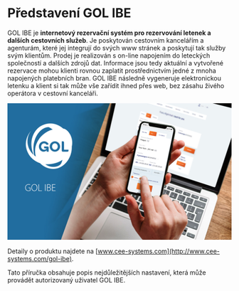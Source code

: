 # Představení GOL IBE

GOL IBE je **internetový rezervační systém pro rezervování letenek a dalších cestovních služeb**. Je poskytován cestovním kancelářím a agenturám, které jej integrují do svých www stránek a poskytují tak služby svým klientům. Prodej je realizován s on-line napojením do leteckých společností a dalších zdrojů dat. Informace jsou tedy aktuální a vytvořené rezervace mohou klienti rovnou zaplatit prostřednictvím jedné z mnoha napojených platebních bran. GOL IBE následně vygeneruje elektronickou letenku a klient si tak může vše zařídit ihned přes web, bez zásahu živého operátora v cestovní kanceláři.

![](.gitbook/assets/image%20%289%29.png)

Detaily o produktu najdete na [www.cee-systems.com](http://www.cee-systems.com/gol-ibe).

Tato příručka obsahuje popis nejdůležitějších nastavení, která může provádět autorizovaný uživatel GOL IBE.

